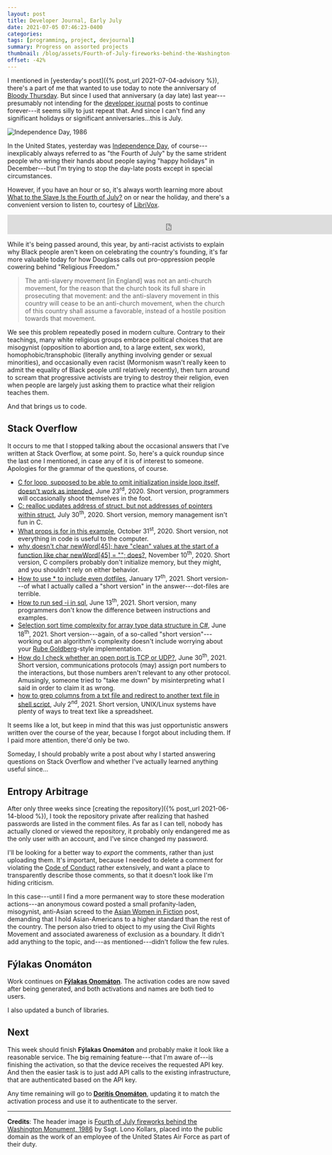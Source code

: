 ```yaml
---
layout: post
title: Developer Journal, Early July
date: 2021-07-05 07:46:23-0400
categories:
tags: [programming, project, devjournal]
summary: Progress on assorted projects
thumbnail: /blog/assets/Fourth-of-July-fireworks-behind-the-Washington-Monument-1986.png
offset: -42%
---
```


I mentioned in [yesterday's post]({% post_url 2021-07-04-advisory %}), there's a part of me that wanted to use today to note the anniversary of [Bloody Thursday](https://en.wikipedia.org/wiki/1934_West_Coast_waterfront_strike).  But since I used that anniversary (a day late) last year---presumably not intending for the [developer journal](/blog/tag/devjournal) posts to continue forever---it seems silly to just repeat that.  And since I can't find any significant holidays or significant anniversaries...this is July.

![Independence Day, 1986](/blog/assets/Fourth-of-July-fireworks-behind-the-Washington-Monument-1986.png "Setting things on fire, near a body of water, to celebrate nationalism...")

In the United States, yesterday was [Independence Day](https://en.wikipedia.org/wiki/Independence_Day_(United_States)), of course---inexplicably always referred to as "the Fourth of July" by the same strident people who wring their hands about people saying "happy holidays" in December---but I'm trying to stop the day-late posts except in special circumstances.

However, if you have an hour or so, it's always worth learning more about [What to the Slave Is the Fourth of July?](https://en.wikipedia.org/wiki/What_to_the_Slave_Is_the_Fourth_of_July%3F) on or near the holiday, and there's a convenient version to listen to, courtesy of [LibriVox](https://librivox.org/).

<iframe
  src="https://archive.org/download/nonfiction037_1503_librivox/snf037_whattotheslavejulyfourth_douglass_pga_128kb.mp3&autoplay=0"
  width="740"
  height="44"
  frameborder="0"
>
</iframe>

While it's being passed around, this year, by anti-racist activists to explain why Black people aren't keen on celebrating the country's founding, it's far more valuable today for how Douglass calls out pro-oppression people cowering behind "Religious Freedom."

 > The anti-slavery movement [in England] was not an anti-church movement, for the reason that the church took its full share in prosecuting that movement: and the anti-slavery movement in this country will cease to be an anti-church movement, when the church of this country shall assume a favorable, instead of a hostile position towards that movement.

We see this problem repeatedly posed in modern culture.  Contrary to their teachings, many white religious groups embrace political choices that are misogynist (opposition to abortion and, to a large extent, sex work), homophobic/transphobic (literally anything involving gender or sexual minorities), and occasionally even racist (Mormonism wasn't really keen to admit the equality of Black people until relatively recently), then turn around to scream that progressive activists are trying to destroy their religion, even when people are largely just asking them to practice what their religion teaches them.

And that brings us to code.

## Stack Overflow

It occurs to me that I stopped talking about the occasional answers that I've written at Stack Overflow, at some point.  So, here's a quick roundup since the last one I mentioned, in case any of it is of interest to someone.  Apologies for the grammar of the questions, of course.

 * [C for loop, supposed to be able to omit initialization inside loop itself, doesn't work as intended](https://stackoverflow.com/a/62533282/3438854), June 23<sup>rd</sup>, 2020.  Short version, programmers will occasionally shoot themselves in the foot.
 * [C: realloc updates address of struct, but not addresses of pointers within struct](https://stackoverflow.com/a/63171586/3438854), July 30<sup>th</sup>, 2020.  Short version, memory management isn't fun in C.
 * [What props is for in this example](https://stackoverflow.com/a/64621229/3438854), October 31<sup>st</sup>, 2020.  Short version, not everything in code is useful to the computer.
 * [why doesn't char newWord[45]; have "clean" values at the start of a function like char newWord[45] = ""; does?](https://stackoverflow.com/a/64768263/3438854), November 10<sup>th</sup>, 2020.  Short version, C compilers probably don't initialize memory, but they might, and you shouldn't rely on either behavior.
 * [How to use * to include even dotfiles](https://stackoverflow.com/a/65760168/3438854), January 17<sup>th</sup>, 2021.  Short version---of what I actually called a "short version" in the answer---dot-files are terrible.
 * [How to run sed -i in sql](https://stackoverflow.com/a/67957290/3438854), June 13<sup>th</sup>, 2021.  Short version, many programmers don't know the difference between instructions and examples.
 * [Selection sort time complexity for array type data structure in C#](https://stackoverflow.com/a/68034207/3438854), June 18<sup>th</sup>, 2021.  Short version---again, of a so-called "short version"---working out an algorithm's complexity doesn't include worrying about your [Rube Goldberg](https://en.wikipedia.org/wiki/Rube_Goldberg_machine)-style implementation.
 * [How do I check whether an open port is TCP or UDP?](https://stackoverflow.com/a/68193885/3438854), June 30<sup>th</sup>, 2021.  Short version, communications protocols (may) assign port numbers to the interactions, but those numbers aren't relevant to any other protocol.  Amusingly, someone tried to "take me down" by misinterpreting what I said in order to claim it as wrong.
 * [how to grep columns from a txt file and redirect to another text file in shell script](https://stackoverflow.com/a/68223745/3438854), July 2<sup>nd</sup>, 2021.  Short version, UNIX/Linux systems have plenty of ways to treat text like a spreadsheet.

It seems like a lot, but keep in mind that this was just opportunistic answers written over the course of the year, because I forgot about including them.  If I paid more attention, there'd only be two.

Someday, I should probably write a post about why I started answering questions on Stack Overflow and whether I've actually learned anything useful since...

## Entropy Arbitrage

After only three weeks since [creating the repository]({% post_url 2021-06-14-blood %}), I took the repository private after realizing that hashed passwords are listed in the comment files.  As far as I can tell, nobody has actually cloned or viewed the repository, it probably only endangered me as the only user with an account, and I've since changed my password.

I'll be looking for a better way to *export* the comments, rather than just uploading them.  It's important, because I needed to delete a comment for violating the [Code of Conduct](https://john.colagioia.net/blog/coc/) rather extensively, and want a place to transparently describe those comments, so that it doesn't look like I'm hiding criticism.

In this case---until I find a more permanent way to store these moderation actions---an anonymous coward posted a small profanity-laden, misogynist, anti-Asian screed to the [Asian Women in Fiction](https://john.colagioia.net/blog/2021/03/21/asian.html) post, demanding that I hold Asian-Americans to a higher standard than the rest of the country.  The person also tried to object to my using the Civil Rights Movement and associated awareness of exclusion as a boundary.  It didn't add anything to the topic, and---as mentioned---didn't follow the few rules.

## Fýlakas Onomáton

Work continues on [**Fýlakas Onomáton**](https://github.com/jcolag/fylakas-onomaton).  The activation codes are now saved after being generated, and both activations and names are both tied to users.

I also updated a bunch of libraries.

## Next

This week should finish **Fýlakas Onomáton** and probably make it look like a reasonable service.  The big remaining feature---that I'm aware of---is finishing the activation, so that the device receives the requested API key.  And then the easier task is to just add API calls to the existing infrastructure, that are authenticated based on the API key.

Any time remaining will go to [**Doritís Onomáton**](https://github.com/jcolag/doritis-onomaton), updating it to match the activation process and use it to authenticate to the server.

* * *

**Credits**:  The header image is [Fourth of July fireworks behind the Washington Monument, 1986](https://catalog.archives.gov/id/6413316) by Ssgt. Lono Kollars, placed into the public domain as the work of an employee of the United States Air Force as part of their duty.

